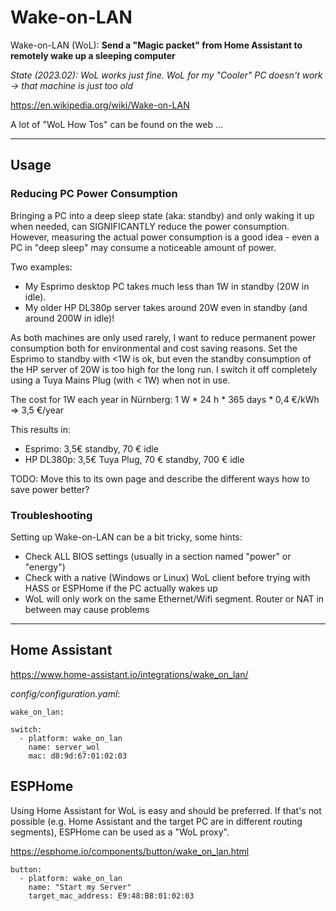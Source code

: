 # Wake-on-LAN

Wake-on-LAN (WoL): **Send a "Magic packet" from Home Assistant to remotely wake up a sleeping computer**

*State (2023.02): WoL works just fine. WoL for my "Cooler" PC doesn't work -> that machine is just too old*

https://en.wikipedia.org/wiki/Wake-on-LAN

A lot of "WoL How Tos" can be found on the web ...

--------

## Usage
### Reducing PC Power Consumption

Bringing a PC into a deep sleep state (aka: standby) and only waking it up when needed, can SIGNIFICANTLY reduce the power consumption. However, measuring the actual power consumption is a good idea - even a PC in "deep sleep" may consume a noticeable amount of power.

Two examples:
* My Esprimo desktop PC takes much less than 1W in standby (20W in idle).
* My older HP DL380p server takes around 20W even in standby (and around 200W in idle)!

As both machines are only used rarely, I want to reduce permanent power consumption both for environmental and cost saving reasons. Set the Esprimo to standby with <1W is ok, but even the standby consumption of the HP server of 20W is too high for the long run. I switch it off completely using a Tuya Mains Plug (with < 1W) when not in use.

The cost for 1W each year in Nürnberg: 1 W * 24 h * 365 days * 0,4 €/kWh => 3,5 €/year

This results in:
* Esprimo: 3,5€ standby, 70 € idle
* HP DL380p: 3,5€ Tuya Plug, 70 € standby, 700 € idle

TODO: Move this to its own page and describe the different ways how to save power better?

### Troubleshooting

Setting up Wake-on-LAN can be a bit tricky, some hints:

* Check ALL BIOS settings (usually in a section named "power" or "energy")
* Check with a native (Windows or Linux) WoL client before trying with HASS or ESPHome if the PC actually wakes up
* WoL will only work on the same Ethernet/Wifi segment. Router or NAT in between may cause problems

--------

## Home Assistant

https://www.home-assistant.io/integrations/wake_on_lan/

*config/configuration.yaml*:

```
wake_on_lan:

switch:
  - platform: wake_on_lan
    name: server_wol
    mac: d8:9d:67:01:02:03
```

## ESPHome

Using Home Assistant for WoL is easy and should be preferred. If that's not possible (e.g. Home Assistant and the target PC are in different routing segments), ESPHome can be used as a "WoL proxy".

https://esphome.io/components/button/wake_on_lan.html

```
button:
  - platform: wake_on_lan
    name: "Start my Server"
    target_mac_address: E9:48:B8:01:02:03
```
